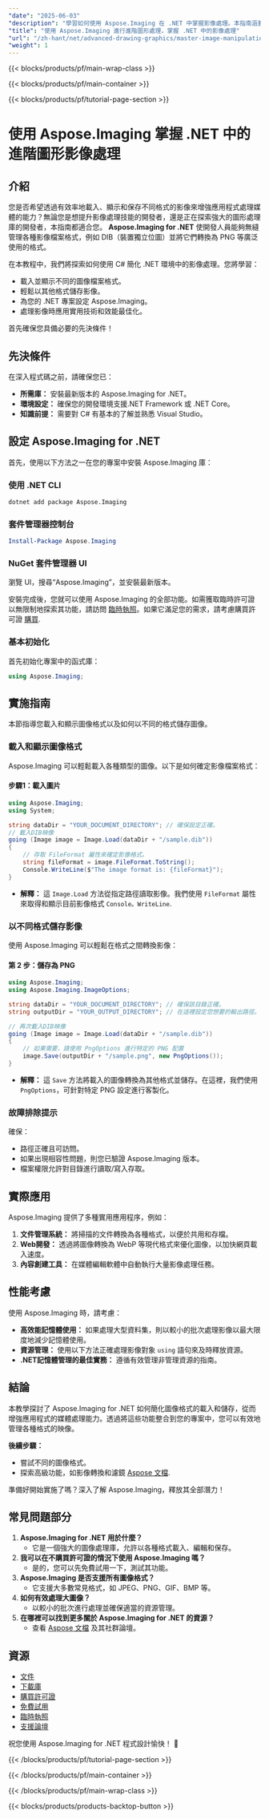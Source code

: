 ```yaml
---
"date": "2025-06-03"
"description": "學習如何使用 Aspose.Imaging 在 .NET 中掌握影像處理。本指南涵蓋如何使用 C# 載入、顯示和儲存各種格式的圖片。"
"title": "使用 Aspose.Imaging 進行進階圖形處理，掌握 .NET 中的影像處理"
"url": "/zh-hant/net/advanced-drawing-graphics/master-image-manipulation-dotnet-aspose-imaging/"
"weight": 1
---
```


{{< blocks/products/pf/main-wrap-class >}}

{{< blocks/products/pf/main-container >}}

{{< blocks/products/pf/tutorial-page-section >}}
# 使用 Aspose.Imaging 掌握 .NET 中的進階圖形影像處理

## 介紹

您是否希望透過有效率地載入、顯示和保存不同格式的影像來增強應用程式處理媒體的能力？無論您是想提升影像處理技能的開發者，還是正在探索強大的圖形處理庫的開發者，本指南都適合您。 **Aspose.Imaging for .NET** 使開發人員能夠無縫管理各種影像檔案格式，例如 DIB（裝置獨立位圖）並將它們轉換為 PNG 等廣泛使用的格式。

在本教程中，我們將探索如何使用 C# 簡化 .NET 環境中的影像處理。您將學習：
- 載入並顯示不同的圖像檔案格式。
- 輕鬆以其他格式儲存影像。
- 為您的 .NET 專案設定 Aspose.Imaging。
- 處理影像時應用實用技術和效能最佳化。

首先確保您具備必要的先決條件！

## 先決條件

在深入程式碼之前，請確保您已：
- **所需庫：** 安裝最新版本的 Aspose.Imaging for .NET。
- **環境設定：** 確保您的開發環境支援.NET Framework 或 .NET Core。
- **知識前提：** 需要對 C# 有基本的了解並熟悉 Visual Studio。

## 設定 Aspose.Imaging for .NET

首先，使用以下方法之一在您的專案中安裝 Aspose.Imaging 庫：

### 使用 .NET CLI
```bash
dotnet add package Aspose.Imaging
```

### 套件管理器控制台
```powershell
Install-Package Aspose.Imaging
```

### NuGet 套件管理器 UI
瀏覽 UI，搜尋“Aspose.Imaging”，並安裝最新版本。

安裝完成後，您就可以使用 Aspose.Imaging 的全部功能。如需獲取臨時許可證以無限制地探索其功能，請訪問 [臨時執照](https://purchase.aspose.com/temporary-license/)。如果它滿足您的需求，請考慮購買許可證 [購買](https://purchase。aspose.com/buy).

### 基本初始化
首先初始化專案中的函式庫：
```csharp
using Aspose.Imaging;
```

## 實施指南

本節指導您載入和顯示圖像格式以及如何以不同的格式儲存圖像。

### 載入和顯示圖像格式

Aspose.Imaging 可以輕鬆載入各種類型的圖像。以下是如何確定影像檔案格式：

#### 步驟1：載入圖片
```csharp
using Aspose.Imaging;
using System;

string dataDir = "YOUR_DOCUMENT_DIRECTORY"; // 確保設定正確。
// 載入DIB映像
going (Image image = Image.Load(dataDir + "/sample.dib"))
{
    // 存取 FileFormat 屬性來確定影像格式。
    string fileFormat = image.FileFormat.ToString();
    Console.WriteLine($"The image format is: {fileFormat}");
}
```

- **解釋：** 這 `Image.Load` 方法從指定路徑讀取影像。我們使用 `FileFormat` 屬性來取得和顯示目前影像格式 `Console。WriteLine`.

### 以不同格式儲存影像
使用 Aspose.Imaging 可以輕鬆在格式之間轉換影像：

#### 第 2 步：儲存為 PNG
```csharp
using Aspose.Imaging;
using Aspose.Imaging.ImageOptions;

string dataDir = "YOUR_DOCUMENT_DIRECTORY"; // 確保該目錄正確。
string outputDir = "YOUR_OUTPUT_DIRECTORY"; // 在這裡設定您想要的輸出路徑。

// 再次載入DIB映像
going (Image image = Image.Load(dataDir + "/sample.dib"))
{
    // 如果需要，請使用 PngOptions 進行特定的 PNG 配置
    image.Save(outputDir + "/sample.png", new PngOptions());
}
```

- **解釋：** 這 `Save` 方法將載入的圖像轉換為其他格式並儲存。在這裡，我們使用 `PngOptions`，可針對特定 PNG 設定進行客製化。

### 故障排除提示
確保：
- 路徑正確且可訪問。
- 如果出現相容性問題，則您已驗證 Aspose.Imaging 版本。
- 檔案權限允許對目錄進行讀取/寫入存取。

## 實際應用
Aspose.Imaging 提供了多種實用應用程序，例如：
1. **文件管理系統：** 將掃描的文件轉換為各種格式，以便於共用和存檔。
2. **Web開發：** 透過將圖像轉換為 WebP 等現代格式來優化圖像，以加快網頁載入速度。
3. **內容創建工具：** 在媒體編輯軟體中自動執行大量影像處理任務。

## 性能考慮
使用 Aspose.Imaging 時，請考慮：
- **高效能記憶體使用：** 如果處理大型資料集，則以較小的批次處理影像以最大限度地減少記憶體使用。
- **資源管理：** 使用以下方法正確處理影像對象 `using` 語句來及時釋放資源。
- **.NET記憶體管理的最佳實務：** 遵循有效管理非管理資源的指南。

## 結論
本教學探討了 Aspose.Imaging for .NET 如何簡化圖像格式的載入和儲存，從而增強應用程式的媒體處理能力。透過將這些功能整合到您的專案中，您可以有效地管理各種格式的映像。

**後續步驟：**
- 嘗試不同的圖像格式。
- 探索高級功能，如影像轉換和濾鏡 [Aspose 文檔](https://reference。aspose.com/imaging/net/).

準備好開始實施了嗎？深入了解 Aspose.Imaging，釋放其全部潛力！

## 常見問題部分

1. **Aspose.Imaging for .NET 用於什麼？**
   - 它是一個強大的圖像處理庫，允許以各種格式載入、編輯和保存。
2. **我可以在不購買許可證的情況下使用 Aspose.Imaging 嗎？**
   - 是的，您可以先免費試用一下，測試其功能。
3. **Aspose.Imaging 是否支援所有圖像格式？**
   - 它支援大多數常見格式，如 JPEG、PNG、GIF、BMP 等。
4. **如何有效處理大圖像？**
   - 以較小的批次進行處理並確保適當的資源管理。
5. **在哪裡可以找到更多關於 Aspose.Imaging for .NET 的資源？**
   - 查看 [Aspose 文檔](https://reference.aspose.com/imaging/net/) 及其社群論壇。

## 資源
- [文件](https://reference.aspose.com/imaging/net/)
- [下載庫](https://releases.aspose.com/imaging/net/)
- [購買許可證](https://purchase.aspose.com/buy)
- [免費試用](https://releases.aspose.com/imaging/net/)
- [臨時執照](https://purchase.aspose.com/temporary-license/)
- [支援論壇](https://forum.aspose.com/c/imaging/10)

祝您使用 Aspose.Imaging for .NET 程式設計愉快！ 🚀

{{< /blocks/products/pf/tutorial-page-section >}}

{{< /blocks/products/pf/main-container >}}

{{< /blocks/products/pf/main-wrap-class >}}

{{< blocks/products/products-backtop-button >}}